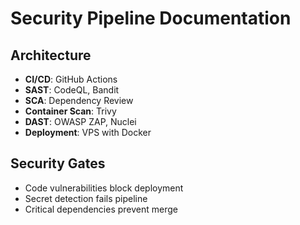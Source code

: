 # Security Pipeline Documentation

## Architecture
- **CI/CD**: GitHub Actions
- **SAST**: CodeQL, Bandit  
- **SCA**: Dependency Review
- **Container Scan**: Trivy
- **DAST**: OWASP ZAP, Nuclei
- **Deployment**: VPS with Docker

## Security Gates
- Code vulnerabilities block deployment
- Secret detection fails pipeline
- Critical dependencies prevent merge
